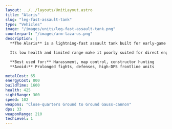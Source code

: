 ```yaml
---
layout: ../../layouts/UnitLayout.astro
title: "Alaris"
slug: "leg-fast-assault-tank"
type: "Vehicles"
image: "/images/units/leg-fast-assault-tank.png"
counterpart: "/images/arm-lazarus.png"
description: |
  **The Alaris** is a lightning-fast assault tank built for early-game harassment and flanking. Armed with a short-range Gauss cannon, it excels at quickly closing the distance and hitting soft targets before retreating.

  Its low health and limited range make it poorly suited for direct engagements, but its speed allows it to bypass enemy lines, chase down raiders, or snipe unprotected constructors and energy infrastructure.

  **Best used for:** Harassment, map control, constructor hunting  
  **Avoid:** Prolonged fights, defenses, high-DPS frontline units

metalCost: 65
energyCost: 800
buildTime: 1600
health: 425
sightRange: 300
speed: 102
weapons: "Close-quarters Ground to Ground Gauss-cannon"
dps: 33
weaponRange: 210
techLevel: 1
---
```

